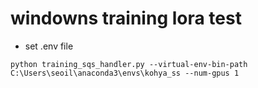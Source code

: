 # windowns training lora test
- set .env file
```
python training_sqs_handler.py --virtual-env-bin-path C:\Users\seoil\anaconda3\envs\kohya_ss --num-gpus 1
```